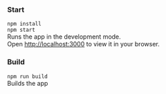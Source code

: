 ### Start
`npm install`  
`npm start`  
Runs the app in the development mode.  
Open [http://localhost:3000](http://localhost:3000) to view it in your browser.

### Build
`npm run build`  
Builds the app